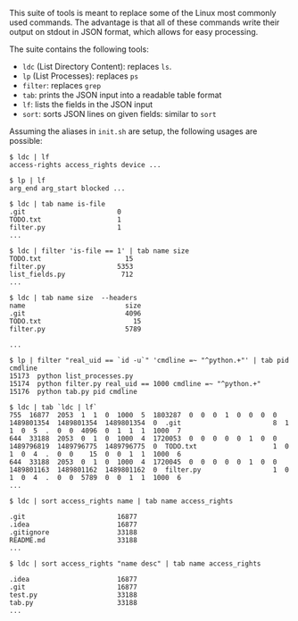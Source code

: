 This suite of tools is meant to replace some of the Linux most commonly used commands.
The advantage is that all of these commands write their output on stdout in JSON format,
which allows for easy processing.

The suite contains the following tools:
* `ldc` (List Directory Content): replaces `ls`.
* `lp` (List Processes): replaces `ps`
* `filter`: replaces `grep`
* `tab`: prints the JSON input into a readable table format
* `lf`: lists the fields in the JSON input
* `sort`: sorts JSON lines on given fields: similar to `sort`

Assuming the aliases in `init.sh` are setup, the following usages are possible:

```
$ ldc | lf
access-rights access_rights device ...
```

```
$ lp | lf
arg_end arg_start blocked ...
```

```
$ ldc | tab name is-file
.git                       0
TODO.txt                   1
filter.py                  1
...
```

```
$ ldc | filter 'is-file == 1' | tab name size
TODO.txt                     15
filter.py                  5353
list_fields.py              712
...
```

```
$ ldc | tab name size  --headers
name                         size
.git                         4096
TODO.txt                       15
filter.py                    5789

...
```

```
$ lp | filter "real_uid == `id -u`" 'cmdline =~ "^python.+"' | tab pid cmdline
15173  python list_processes.py
15174  python filter.py real_uid == 1000 cmdline =~ "^python.+"
15176  python tab.py pid cmdline
```

```
$ ldc | tab `ldc | lf`
755  16877  2053  1  1  0  1000  5  1803287  0  0  0  1  0  0  0  0  1489801354  1489801354  1489801354  0  .git                       8  1  1  0  5  .  0  0  4096  0  1  1  1  1000  7
644  33188  2053  0  1  0  1000  4  1720053  0  0  0  0  0  1  0  0  1489796819  1489796775  1489796775  0  TODO.txt                   1  0  1  0  4  .  0  0    15  0  0  1  1  1000  6
644  33188  2053  0  1  0  1000  4  1720045  0  0  0  0  0  1  0  0  1489801163  1489801162  1489801162  0  filter.py                  1  0  1  0  4  .  0  0  5789  0  0  1  1  1000  6
...
```

```
$ ldc | sort access_rights name | tab name access_rights

.git                       16877
.idea                      16877
.gitignore                 33188
README.md                  33188
...
```

```
$ ldc | sort access_rights "name desc" | tab name access_rights

.idea                      16877
.git                       16877
test.py                    33188
tab.py                     33188
...
```

